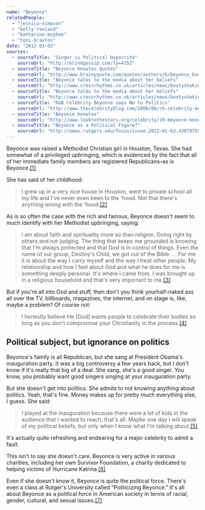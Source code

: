 ```yaml
---
name: "Beyonce"
relatedPeople:
  - "jessica-simpson"
  - "kelly-rowland"
  - "katharine-mcphee"
  - "toni-braxton"
date: "2012-03-02"
sources:
  - sourceTitle: "Singer is Political Hypocrite"
    sourceUrl: "http://blindgossip.com/?p=4152"
  - sourceTitle: "Beyonce Knowles Quotes"
    sourceUrl: "http://www.brainyquote.com/quotes/authors/b/beyonce_knowles.html"
  - sourceTitle: "Beyonce talks to the media about her beliefs"
    sourceUrl: "http://www.crossrhythms.co.uk/articles/news/bootyshaking_believer/27493/p1/"
  - sourceTitle: "Beyonce talks to the media about her beliefs"
    sourceUrl: "http://www.crossrhythms.co.uk/articles/news/bootyshaking_believer/27493/p1/"
  - sourceTitle: "R&B Celebrity Beyonce says No to Politics"
    sourceUrl: "http://www.thecelebrityblog.com/2006/06/rb-celebrity-beyonce-says-no-to-politics/"
  - sourceTitle: "Beyonce Knowles"
    sourceUrl: "http://www.looktothestars.org/celebrity/19-beyonce-knowles"
  - sourceTitle: "Beyonce as a Political Figure?"
    sourceUrl: "http://news.rutgers.edu/focus/issue.2012-01-03.4307075525/article.2012-01-09.3710058680"
---
```


Beyonce was raised a Methodist Christian girl in Houston, Texas. She had somewhat of a privileged upbringing, which is evidenced by the fact that all of her immediate family members are registered Republicans–as is Beyonce.<a class="source-citation" href="http://blindgossip.com/?p=4152" title="Singer is Political Hypocrite">[1]</a>

She has said of her childhood:

>I grew up in a very nice house in Houston, went to private school all my life and I've never even been to the 'hood. Not that there's anything wrong with the 'hood.<a class="source-citation" href="http://www.brainyquote.com/quotes/authors/b/beyonce_knowles.html" title="Beyonce Knowles Quotes">[2]</a>

As is so often the case with the rich and famous, Beyonce doesn't seem to much identify with her Methodist upbringing, saying:

>I am about faith and spirituality more so than religion. Doing right by others and not judging. The thing that keeps me grounded is knowing that I'm always protected and that God is in control of things. Even the name of our group, Destiny's Child, we got out of the Bible. . . For me it is about the way I carry myself and the way I treat other people. My relationship and how I feel about God and what he does for me is something deeply personal. It's where I came from. I was brought up in a religious household and that's very important to me.<a class="source-citation" href="http://www.crossrhythms.co.uk/articles/news/bootyshaking_believer/27493/p1/" title="Beyonce talks to the media about her beliefs">[3]</a>

But if you're all into God and stuff, then don't you think yourhalf-naked ass all over the TV, billboards, magazines, the internet, and on stage is, like, maybe a problem? Of course not:

>I honestly believe He [God] wants people to celebrate their bodies so long as you don't compromise your Christianity in the process.<a class="source-citation" href="http://www.crossrhythms.co.uk/articles/news/bootyshaking_believer/27493/p1/" title="Beyonce talks to the media about her beliefs">[4]</a>

## 

## Political subject, but ignorance on politics

Beyonce's family is all Republican, but she sang at President Obama's inauguration party. It was a big controversy a few years back, but I don't know if it's really that big of a deal. She sang, she's a good singer. You know, you probably want good singers singing at your inauguration party.

But she doesn't get into politics. She admits to not knowing anything about politics. Yeah, that's fine. Money makes up for pretty much everything else, I guess. She said:

>I played at the inauguration because there were a lot of kids in the audience that I wanted to reach, that's all. Maybe one day I will speak of my political beliefs, but only when I know what I'm talking about.<a class="source-citation" href="http://www.thecelebrityblog.com/2006/06/rb-celebrity-beyonce-says-no-to-politics/" title="R&amp;B Celebrity Beyonce says No to Politics">[5]</a>

It's actually quite refreshing and endearing for a major celebrity to admit a fault.

This isn't to say she doesn't care. Beyonce is very active in various charities, including her own Survivor Foundation, a charity dedicated to helping victims of Hurricane Katrina.<a class="source-citation" href="http://www.looktothestars.org/celebrity/19-beyonce-knowles" title="Beyonce Knowles">[6]</a>

Even if she doesn't know it, Beyonce is quite the political force. There's even a class at Rutger's University called "Politicizing Beyonce." It's all about Beyonce as a political force in American society in terms of racial, gender, cultural, and sexual issues.<a class="source-citation" href="http://news.rutgers.edu/focus/issue.2012-01-03.4307075525/article.2012-01-09.3710058680" title="Beyonce as a Political Figure?">[7]</a>